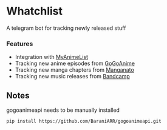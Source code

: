 # Whatchlist
A telegram bot for tracking newly released stuff

### Features
- Integration with [MyAnimeList](https://myanimelist.net)
- Tracking new anime episodes from [GoGoAnime](https://gogoanime.gg)
- Tracking new manga chapters from [Manganato](https://manganato.com)
- Tracking new music releases from [Bandcamp](https://bandcamp.com)

## Notes
gogoanimeapi needs to be manually installed

`pip install https://github.com/BaraniARR/gogoanimeapi.git`
